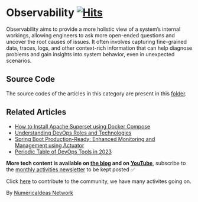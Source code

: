 # Observability&nbsp;[![Hits](https://hits.seeyoufarm.com/api/count/incr/badge.svg?url=https%3A%2F%2Fgithub.com%2Fnumerica-ideas%2Fcommunity%2Ftree%2Fmaster%2Fobservability&count_bg=%2379C83D&title_bg=%23555555&icon=&icon_color=%23E7E7E7&title=hits&edge_flat=false)](https://numericaideas.com/blog/category/tech/observability/)

Observability aims to provide a more holistic view of a system’s internal workings, allowing engineers to ask more open-ended questions and uncover the root causes of issues. It often involves capturing fine-grained data, traces, logs, and other context-rich information that can help diagnose problems and gain insights into system behavior, even in unexpected scenarios.

## Source Code
The source codes of the articles in this category are present in this [folder](./).

## Related Articles
<!-- TAG-POSTS-LIST:START -->
- [How to Install Apache Superset using Docker Compose](https://numericaideas.com/blog/install-apache-superset-via-docker-compose/)
- [Understanding DevOps Roles and Technologies](https://numericaideas.com/blog/understanding-devops-roles-and-technologies/)
- [Spring Boot Production-Ready: Enhanced Monitoring and Management using Actuator](https://numericaideas.com/blog/spring-boot-actuator/)
- [Periodic Table of DevOps Tools in 2023](https://numericaideas.com/blog/devops-periodic-table/)
<!-- TAG-POSTS-LIST:END -->

**More tech content is available on [the blog](https://numericaideas.com/blog/) and on [YouTube](https://www.youtube.com/@numericaideas/channels?sub_confirmation=1)**, subscribe to the [monthly activities newsletter](https://numericaideas.com/news/) to be kept posted ✅

Click [here](https://numericaideas.com/#activities) to contribute to the community, we have many activites going on.

By [NumericaIdeas Network](https://numericaideas.com)
